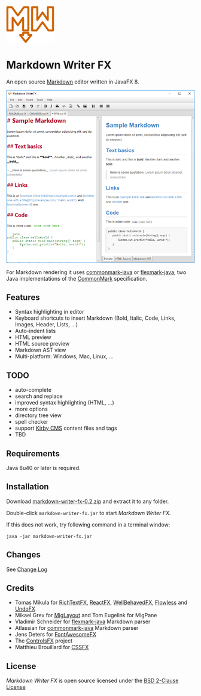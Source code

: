 ![Markdown Writer FX](images/markdownwriterfx.png)

Markdown Writer FX
==================

An open source [Markdown] editor written in JavaFX 8.

![Markdown Writer FX Screenshot](images/screenshot.png)

For Markdown rendering it uses [commonmark-java] or [flexmark-java],
two Java implementations of the [CommonMark] specification.

Features
--------

  * Syntax highlighting in editor
  * Keyboard shortcuts to insert Markdown (Bold, Italic, Code, Links, Images, Header, Lists, ...)
  * Auto-indent lists
  * HTML preview
  * HTML source preview
  * Markdown AST view
  * Multi-platform: Windows, Mac, Linux, ...

TODO
----

  * auto-complete
  * search and replace
  * improved syntax highlighting (HTML, ...)
  * more options
  * directory tree view
  * spell checker
  * support [Kirby CMS](http://getkirby.com/) content files and tags
  * TBD

Requirements
------------

Java 8u40 or later is required.

Installation
------------

Download
[markdown-writer-fx-0.2.zip](https://github.com/JFormDesigner/markdown-writer-fx/releases/download/0.2/markdown-writer-fx-0.2.zip)
and extract it to any folder.

Double-click `markdown-writer-fx.jar` to start *Markdown Writer FX*.

If this does not work, try following command in a terminal window:

```
java -jar markdown-writer-fx.jar
```

Changes
-------

See [Change Log](CHANGES.md)

Credits
-------

  * Tomas Mikula for [RichTextFX], [ReactFX], [WellBehavedFX], [Flowless] and [UndoFX]
  * Mikael Grev for [MigLayout] and Tom Eugelink for MigPane
  * Vladimir Schneider for [flexmark-java] Markdown parser
  * Atlassian for [commonmark-java] Markdown parser
  * Jens Deters for [FontAwesomeFX]
  * The [ControlsFX] project
  * Matthieu Brouillard for [CSSFX]

License
-------

*Markdown Writer FX* is open source licensed under the [BSD 2-Clause License](LICENSE)

   [Markdown]: http://daringfireball.net/projects/markdown/
   [CommonMark]: http://commonmark.org/
   [commonmark-java]: https://github.com/atlassian/commonmark-java
   [flexmark-java]: https://github.com/vsch/flexmark-java
   [Markdown Extra]: https://michelf.ca/projects/php-markdown/extra/
   [MultiMarkdown]: http://fletcherpenney.net/multimarkdown/
   [Github-flavoured-Markdown]: https://help.github.com/articles/github-flavored-markdown/
   [MigLayout]: https://github.com/mikaelgrev/miglayout
   [RichTextFX]: https://github.com/TomasMikula/RichTextFX
   [ReactFX]: https://github.com/TomasMikula/ReactFX
   [WellBehavedFX]: https://github.com/TomasMikula/WellBehavedFX
   [Flowless]: https://github.com/TomasMikula/Flowless
   [UndoFX]: https://github.com/TomasMikula/UndoFX
   [FontAwesomeFX]: https://bitbucket.org/Jerady/fontawesomefx
   [ControlsFX]: http://fxexperience.com/controlsfx/
   [CSSFX]: https://github.com/McFoggy/cssfx
